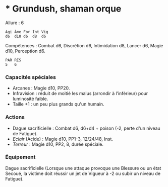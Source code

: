 # * Grundush, shaman orque

Allure : 6

	Agi	Âme	For	Int	Vig
	d6	d10	d6	d8	d6

Compétences : Combat d6, Discrétion d6, Intimidation d8, Lancer d6, Magie d10, Perception d6.

	PAR	RES
	5	6

### Capacités spéciales
- Arcanes : Magie d10, PP20.
- Infravision : réduit de moitié les malus (arrondir à l’inférieur) pour luminosité faible.
- Taille +1 : un peu plus grands qu'un humain.

### Actions
- Dague sacrificielle : Combat d6, d6+d4 + poison (-2, perte d'un niveau de Fatigue).
- _Eclair_ (Acide) : Magie d10, PP1-3, 12/24/48, Inst.
- _Terreur_ : Magie d10, PP2, 8, durée spéciale.

### Équipement
Dague sacrificielle (Lorsque une attaque provoque une Blessure ou un état Secoué, la victime doit réussir un jet de Vigueur à -2 ou subir un niveau de Fatigue).
